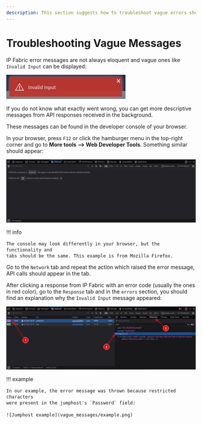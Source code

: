 ```yaml
---
description: This section suggests how to troubleshoot vague errors shown in the IP Fabric GUI.
---
```


# Troubleshooting Vague Messages

IP Fabric error messages are not always eloquent and vague ones like `Invalid
Input` can be displayed:

![Invalid Input](vague_messages/invalid_input.png)

If you do not know what exactly went wrong, you can get more descriptive
messages from API responses received in the background.

These messages can be found in the developer console of your browser.

In your browser, press `F12` or click the hamburger menu in the top-right corner
and go to **More tools --> Web Developer Tools**. Something similar should
appear:

![Web Developer Tools in Firefox](vague_messages/f12_firefox.png)

!!! info

    The console may look differently in your browser, but the functionality and
    tabs should be the same. This example is from Mozilla Firefox.

Go to the `Network` tab and repeat the action which raised the error message,
API calls should appear in the tab.

After clicking a response from IP Fabric with an error code (usually the ones in
red color), go to the `Response` tab and in the `errors` section, you should
find an explanation why the `Invalid Input` message appeared:

![Response tab](vague_messages/response.png)

!!! example

    In our example, the error message was thrown because restricted characters
    were present in the jumphost's `Password` field:

    ![Jumphost example](vague_messages/example.png)
